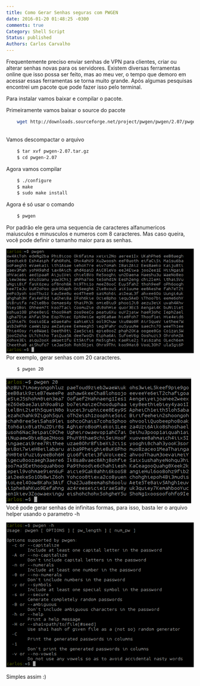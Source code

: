 ```yaml
---
title: Como Gerar Senhas seguras com PWGEN
date: 2016-01-20 01:48:25 -0300
comments: true
Category: Shell Script
Status: published
Authors: Carlos Carvalho
---
```


Frequentemente preciso enviar senhas de VPN para clientes, criar ou alterar senhas novas para os servidores.
Existem diversas ferramentas online que isso possa ser feito, mas ao meu ver, o tempo que demoro em acessar essas ferramentas se torna muito grande.
Após algumas pesquisas encontrei um pacote que pode fazer isso pelo terminal.

Para instalar vamos baixar e compilar o pacote.

<!--more-->
Primeiramente vamos baixar o source do pacote

``` bash
    wget http://downloads.sourceforge.net/project/pwgen/pwgen/2.07/pwgen-2.07.tar.gz
```
<br>
Vamos descompactar o arquivo

``` bash
    $ tar xvf pwgen-2.07.tar.gz
    $ cd pwgen-2.07
```

Agora vamos compilar

``` bash
    $ ./configure
    $ make
    $ sudo make install
```

Agora é só usar o comando
``` bash
    $ pwgen
```

Por padrão ele gera uma sequencia de caracteres alfanumericos maiusculos e minusculos e numeros com 8 caracteres. Mas caso queira, você pode definir o tamanho maior para as senhas.

![pwgen-pass](/images/pass-pwgen.png)
Por exemplo, gerar senhas com 20 caracteres.
``` bash
    $ pwgen 20
```

![pwgen](/images/pwgen-20.png)
Você pode gerar senhas de infinitas formas, para isso, basta ler o arquivo helper usando o parametro -h

![pewgen-help](/images/pwgen-help.png)


Simples assim :)
